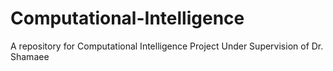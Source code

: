 # Computational-Intelligence
A repository for Computational Intelligence Project Under Supervision of Dr. Shamaee
